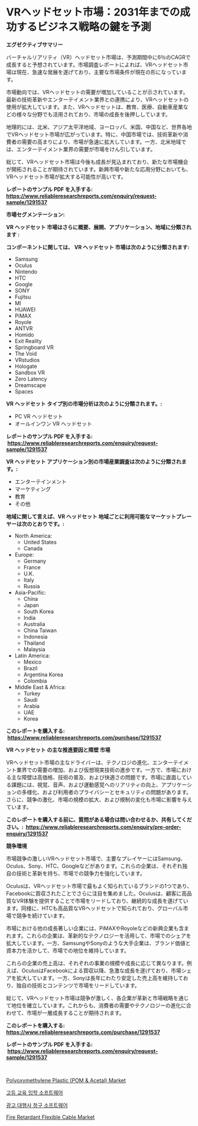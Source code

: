 <p><h1>VRヘッドセット市場：2031年までの成功するビジネス戦略の鍵を予測</h1></p><p><strong>エグゼクティブサマリー</strong></p>
<p><p>バーチャルリアリティ（VR）ヘッドセット市場は、予測期間中に6％のCAGRで成長すると予想されています。市場調査レポートによれば、VRヘッドセット市場は現在、急速な発展を遂げており、主要な市場条件が現在の形になっています。</p><p>市場動向では、VRヘッドセットの需要が増加していることが示されています。最新の技術革新やエンターテイメント業界との連携により、VRヘッドセットの使用が拡大しています。また、VRヘッドセットは、教育、医療、自動車産業などの様々な分野でも活用されており、市場の成長を後押ししています。</p><p>地理的には、北米、アジア太平洋地域、ヨーロッパ、米国、中国など、世界各地でVRヘッドセット市場が広がっています。特に、中国市場では、技術革新や消費者の需要の高まりにより、市場が急速に拡大しています。一方、北米地域では、エンターテイメント業界の需要が市場をけん引しています。</p><p>総じて、VRヘッドセット市場は今後も成長が見込まれており、新たな市場機会が開拓されることが期待されています。新興市場や新たな応用分野においても、VRヘッドセット市場が拡大する可能性が高いです。</p></p>
<p><strong>レポートのサンプル PDF を入手する: <a href="https://www.reliableresearchreports.com/enquiry/request-sample/1291537">https://www.reliableresearchreports.com/enquiry/request-sample/1291537</a></strong></p>
<p><strong>市場セグメンテーション:</strong></p>
<p><strong> VR ヘッドセット 市場はさらに概要、展開、アプリケーション、地域に分類されます :</strong></p>
<p><strong>コンポーネントに関しては、 VR ヘッドセット 市場は次のように分類されます: &nbsp;</strong></p>
<p><ul><li>Samsung</li><li>Oculus</li><li>Nintendo</li><li>HTC</li><li>Google</li><li>SONY</li><li>Fujitsu</li><li>MI</li><li>HUAWEI</li><li>PiMAX</li><li>Royole</li><li>ANTVR</li><li>Homido</li><li>Exit Reality</li><li>Springboard VR</li><li>The Void</li><li>VRstudios</li><li>Hologate</li><li>Sandbox VR</li><li>Zero Latency</li><li>Dreamscape</li><li>Spaces</li></ul></p>
<p><strong> VR ヘッドセット タイプ別の市場分析は次のように分類されます。:</strong></p>
<p><ul><li>PC VR ヘッドセット</li><li>オールインワン VR ヘッドセット</li></ul></p>
<p><strong>レポートのサンプル PDF を入手する: &nbsp;<a href="https://www.reliableresearchreports.com/enquiry/request-sample/1291537">https://www.reliableresearchreports.com/enquiry/request-sample/1291537</a></strong></p>
<p><strong> VR ヘッドセット アプリケーション別の市場産業調査は次のように分類されます。:</strong></p>
<p><ul><li>エンターテインメント</li><li>マーケティング</li><li>教育</li><li>その他</li></ul></p>
<p><strong>地域に関して言えば、VR ヘッドセット 地域ごとに利用可能なマーケットプレーヤーは次のとおりです。:</strong></p>
<p><ul>
    <li>
        North America:
        <ul>
            <li>United States</li>
            <li>Canada</li>
        </ul>
    </li>
    <li>
        Europe:
        <ul>
            <li>Germany</li>
            <li>France</li>
            <li>U.K.</li>
            <li>Italy</li>
            <li>Russia</li>
        </ul>
    </li>
    <li>
        Asia-Pacific:
        <ul>
            <li>China</li>
            <li>Japan</li>
            <li>South Korea</li>
            <li>India</li>
            <li>Australia</li>
            <li>China Taiwan</li>
            <li>Indonesia</li>
            <li>Thailand</li>
            <li>Malaysia</li>
        </ul>
    </li>
    <li>
        Latin America:
        <ul>
            <li>Mexico</li>
            <li>Brazil</li>
            <li>Argentina Korea</li>
            <li>Colombia</li>
        </ul>
    </li>
    <li>
        Middle East & Africa:
        <ul>
            <li>Turkey</li>
            <li>Saudi</li>
            <li>Arabia</li>
            <li>UAE</li>
            <li>Korea</li>
        </ul>
    </li>
    </ul></p>
<p><strong>このレポートを購入する: &nbsp;<a href="https://www.reliableresearchreports.com/purchase/1291537">https://www.reliableresearchreports.com/purchase/1291537</a></strong></p>
<p><strong>VR ヘッドセット の主な推進要因と障壁 市場</strong></p>
<p><p>VRヘッドセット市場の主なドライバーは、テクノロジの進化、エンターテイメント業界での需要の増加、および仮想現実技術の進歩です。一方で、市場における主な障壁は高価格、技術の普及、および快適さの問題です。市場に直面している課題には、視覚、音声、および運動感覚へのリアリティの向上、アプリケーションの多様化、および利用者のプライバシーとセキュリティの問題があります。さらに、競争の激化、市場の規模の拡大、および規制の変化も市場に影響を与えています。</p></p>
<p><strong>このレポートを購入する前に、質問がある場合は問い合わせるか、共有してください。:&nbsp; <a href="https://www.reliableresearchreports.com/enquiry/pre-order-enquiry/1291537">https://www.reliableresearchreports.com/enquiry/pre-order-enquiry/1291537</a></strong></p>
<p><strong>競争環境</strong></p>
<p><p>市場競争の激しいVRヘッドセット市場で、主要なプレイヤーにはSamsung、Oculus、Sony、HTC、Googleなどがあります。これらの企業は、それぞれ独自の技術と革新を持ち、市場での競争力を強化しています。</p><p>Oculusは、VRヘッドセット市場で最もよく知られているブランドの1つであり、Facebookに買収されたことでさらに注目を集めました。Oculusは、顧客に高品質なVR体験を提供することで市場をリードしており、継続的な成長を遂げています。同様に、HTCも高品質なVRヘッドセットで知られており、グローバル市場で競争を続けています。</p><p>市場における他の成長著しい企業には、PiMAXやRoyoleなどの新興企業も含まれます。これらの企業は、革新的なテクノロジーを活用して、市場でのシェアを拡大しています。一方、SamsungやSonyのような大手企業は、ブランド価値と資本力を活かして、市場での地位を維持しています。</p><p>これらの企業の売上高は、それぞれの事業の規模や成長に応じて異なります。例えば、OculusはFacebookによる買収以降、急激な成長を遂げており、市場シェアを拡大しています。一方、Sonyは長年にわたり安定した売上高を維持しており、独自の技術とコンテンツで市場をリードしています。</p><p>総じて、VRヘッドセット市場は競争が激しく、各企業が革新と市場戦略を通じて地位を確立しています。これからも、消費者の需要やテクノロジーの進化に合わせて、市場が一層成長することが期待されます。</p></p>
<p><strong>このレポートを購入する: &nbsp; <a href="https://www.reliableresearchreports.com/purchase/1291537">https://www.reliableresearchreports.com/purchase/1291537</a></strong></p>
<p><strong>レポートのサンプル PDF を入手する: &nbsp;<a href="https://www.reliableresearchreports.com/enquiry/request-sample/1291537">https://www.reliableresearchreports.com/enquiry/request-sample/1291537</a></strong><strong></strong></p>
<p>&nbsp;</p>
<p><p><a href="https://github.com/Alonsoolds3wq1d81czn8rbol/Market-Research-Report-List-1/blob/main/polyoxymethylene-plastic-pom-acetal-market.md">Polyoxymethylene Plastic (POM & Acetal) Market</a></p><p><a href="https://github.com/vs10l4sfg5c/Market-Research-Report-List-1/blob/main/13176081447.md">고등 교육 입학 소프트웨어</a></p><p><a href="https://github.com/crfsywufhm81415/Market-Research-Report-List-1/blob/main/87296031448.md">광고 대행사 청구 소프트웨어</a></p><p><a href="https://github.com/yemakinde/Market-Research-Report-List-1/blob/main/fire-retardant-flexible-cable-market.md">Fire Retardant Flexible Cable Market</a></p></p>